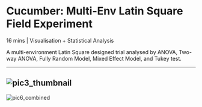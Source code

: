 # Cucumber: Multi-Env Latin Square Field Experiment

16 mins | Visualisation + Statistical Analysis

A multi-environment Latin Square designed trial analysed by ANOVA, Two-way ANOVA, Fully Random Model, Mixed Effect Model, and Tukey test.

---
![pic3_thumbnail](https://user-images.githubusercontent.com/81752452/132093376-d3dc1e9a-648a-4a95-95c8-4856f990602c.png)
---
![pic6_combined](https://user-images.githubusercontent.com/81752452/132093382-5710684a-4546-4671-b89a-63156cd7bc76.png)

